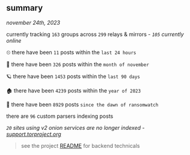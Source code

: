 
## summary
_november 24th, 2023_

currently tracking `163` groups across `299` relays & mirrors - _`105` currently online_

⏲ there have been `11` posts within the `last 24 hours`

🦈 there have been `326` posts within the `month of november`

🪐 there have been `1453` posts within the `last 90 days`

🏚 there have been `4239` posts within the `year of 2023`

🦕 there have been `8929` posts `since the dawn of ransomwatch`

there are `96` custom parsers indexing posts

_`20` sites using v2 onion services are no longer indexed - [support.torproject.org](https://support.torproject.org/onionservices/v2-deprecation/)_

> see the project [README](https://github.com/joshhighet/ransomwatch#ransomwatch--) for backend technicals
